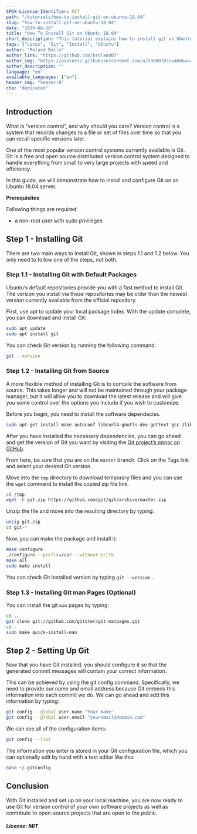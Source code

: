 ```yaml
---
SPDX-License-Identifier: MIT
path: "/tutorials/how-to-install-git-on-ubuntu-18.04"
slug: "how-to-install-git-on-ubuntu-18.04"
date: "2019-08-20"
title: "How To Install Git on Ubuntu 18.04"
short_description: "This tutorial explains how to install git on Ubuntu 18.04"
tags: ["Linux", "Git", "Install", "Ubuntu"]
author: "Roland Balla"
author_link: "https://github.com/broland07"
author_img: "https://avatars2.githubusercontent.com/u/5360018?s=460&v=4"
author_description: ""
language: "en"
available_languages: ["en"]
header_img: "header-8"
cta: "dedicated"
---
```


## Introduction

What is “version control”, and why should you care? Version control is a system that records changes to a file or set of files over time so that you can recall specific versions later.

One of the most popular version control systems currently available is Git. Git is a free and open source distributed version control system designed to handle everything from small to very large projects with speed and efficiency.

In this guide, we will demonstrate how to install and configure Git on an Ubuntu 18.04 server.

**Prerequisites**

Following things are required:

* a non-root user with sudo privileges

## Step 1 - Installing Git

There are two main ways to install Git, shown in steps 1.1 and 1.2 below. You only need to follow one of the steps, not both.

### Step 1.1 - Installing Git with Default Packages

Ubuntu’s default repositories provide you with a fast method to install Git. The version you install via these repositories may be older than the newest version currently available from the official repository.

First, use apt to update your local package index. With the update complete, you can download and install Git:

```bash
sudo apt update
sudo apt install git
```

You can check Git version by running the following command:

```bash
git --version
```

### Step 1.2 - Installing Git from Source

A more flexible method of installing Git is to compile the software from source. This takes longer and will not be maintained through your package manager, but it will allow you to download the latest release and will give you some control over the options you include if you wish to customize.

Before you begin, you need to install the software dependecies.

```bash
sudo apt-get install make autoconf libcurl4-gnutls-dev gettext gcc zlib1g-dev unzip
```

After you have installed the necessary dependencies, you can go ahead and get the version of Git you want by visiting the [Git project’s mirror on GitHub](https://github.com/git/git).

From here, be sure that you are on the `master` branch. Click on the Tags link and select your desired Git version.

Move into the `tmp` directory to download temporary files and you can use the `wget` command to install the copied zip file link.

```bash
cd /tmp
wget -O git.zip https://github.com/git/git/archive/master.zip
```

Unzip the file and move into the resulting directory by typing:

```bash
unzip git.zip
cd git-*
```

Now, you can make the package and install it:

```bash
make configure
./configure --prefix=/usr --without-tcltk
make all
sudo make install
```

You can check Git installed version by typing `git --version` .

### Step 1.3 - Installing Git man Pages (Optional)

You can install the git `man` pages by typing:

```bash
cd ..
git clone git://github.com/gitster/git-manpages.git
cd -
sudo make quick-install-man
```

## Step 2 - Setting Up Git

Now that you have Git installed, you should configure it so that the generated commit messages will contain your correct information.

This can be achieved by using the git config command. Specifically, we need to provide our name and email address because Git embeds this information into each commit we do. We can go ahead and add this information by typing:

```bash
git config --global user.name "Your Name"
git config --global user.email "youremail@domain.com"
```

We can see all of the configuration items:

```bash
git config --list
```

The information you enter is stored in your Git configuration file, which you can optionally edit by hand with a text editor like this:

```bash
nano ~/.gitconfig
```

## Conclusion

With Git installed and set up on your local machine, you are now ready to use Git for version control of your own software projects as well as contribute to open-source projects that are open to the public.

##### License: MIT

<!---

Contributors's Certificate of Origin

By making a contribution to this project, I certify that:

(a) The contribution was created in whole or in part by me and I have
    the right to submit it under the license indicated in the file; or

(b) The contribution is based upon previous work that, to the best of my
    knowledge, is covered under an appropriate license and I have the
    right under that license to submit that work with modifications,
    whether created in whole or in part by me, under the same license
    (unless I am permitted to submit under a different license), as
    indicated in the file; or

(c) The contribution was provided directly to me by some other person
    who certified (a), (b) or (c) and I have not modified it.

(d) I understand and agree that this project and the contribution are
    public and that a record of the contribution (including all personal
    information I submit with it, including my sign-off) is maintained
    indefinitely and may be redistributed consistent with this project
    or the license(s) involved.

Signed-off-by: Roland Balla <balla.roland96@gmail.com>

-->
